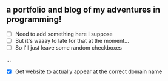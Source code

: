 ## a portfolio and blog of my adventures in programming!

- [ ] Need to add something here I suppose
- [ ] But it's waaay to late for that at the moment...
- [ ] So I'll just leave some random checkboxes

...

- [x] Get website to actually appear at the correct domain name
